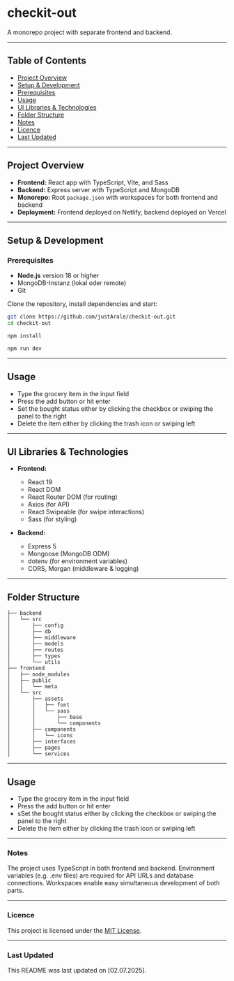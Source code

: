 # checkit-out

A monorepo project with separate frontend and backend.

---

## Table of Contents

- [Project Overview](#project-overview)
- [Setup & Development](#setup--development)
- [Prerequisites](#prerequisites)
- [Usage](#usage)
- [UI Libraries & Technologies](#ui-libraries--technologies)
- [Folder Structure](#folder-structure)
- [Notes](#notes)
- [Licence](#licence)
- [Last Updated](#last-updated)

---

## Project Overview

- **Frontend:** React app with TypeScript, Vite, and Sass
- **Backend:** Express server with TypeScript and MongoDB
- **Monorepo:** Root `package.json` with workspaces for both frontend and backend
- **Deployment:** Frontend deployed on Netlify, backend deployed on Vercel

---

## Setup & Development

### Prerequisites

- **Node.js** version 18 or higher
- MongoDB-Instanz (lokal oder remote)
- Git

Clone the repository, install dependencies and start:

```bash
git clone https://github.com/justArale/checkit-out.git
cd checkit-out
```

```bash
npm install
```

```bash
npm run dev
```

---

## Usage

- Type the grocery item in the input field
- Press the add button or hit enter
- Set the bought status either by clicking the checkbox or swiping the panel to the right
- Delete the item either by clicking the trash icon or swiping left

---

## UI Libraries & Technologies

- **Frontend:**

  - React 19
  - React DOM
  - React Router DOM (for routing)
  - Axios (for API)
  - React Swipeable (for swipe interactions)
  - Sass (for styling)

- **Backend:**
  - Express 5
  - Mongoose (MongoDB ODM)
  - dotenv (for environment variables)
  - CORS, Morgan (middleware & logging)

---

## Folder Structure

```
├── backend
│   └── src
│       ├── config
│       ├── db
│       ├── middleware
│       ├── models
│       ├── routes
│       ├── types
│       └── utils
├── frontend
│   ├── node_modules
│   ├── public
│   │   └── meta
│   └── src
│       ├── assets
│       │   ├── font
│       │   └── sass
│       │       ├── base
│       │       └── components
│       ├── components
│       │   └── icons
│       ├── interfaces
│       ├── pages
│       └── services
```

---

## Usage

- Type the grocery item in the input field
- Press the add button or hit enter
- sSet the bought status either by clicking the checkbox or swiping the panel to the right
- Delete the item either by clicking the trash icon or swiping left

---

### Notes

The project uses TypeScript in both frontend and backend.
Environment variables (e.g. .env files) are required for API URLs and database connections.
Workspaces enable easy simultaneous development of both parts.

---

### Licence

This project is licensed under the [MIT License](https://github.com/justArale/checkit-out.git/blob/main/LICENSE).

---

### Last Updated

This README was last updated on [02.07.2025].
